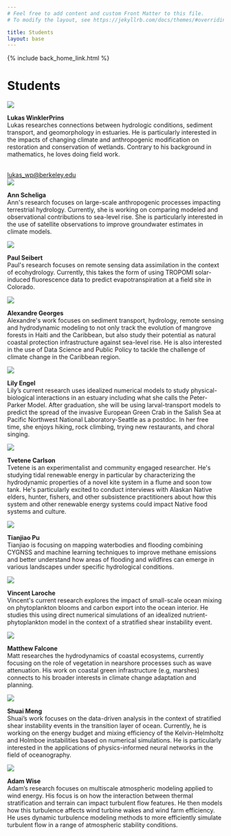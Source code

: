 ```yaml
---
# Feel free to add content and custom Front Matter to this file.
# To modify the layout, see https://jekyllrb.com/docs/themes/#overriding-theme-defaults

title: Students
layout: base
---
```


{% include back_home_link.html %}

<div class="block">
	<h1>Students</h1>
</div>

<div class="miniblock">
	<img class="headshot" src="images/lukas.jpg"><br />
	<p><strong>Lukas WinklerPrins</strong><br />
	Lukas researches connections between hydrologic conditions, sediment transport, and geomorphology in estuaries. He is particularly interested in the impacts of changing climate and anthropogenic modification on restoration and conservation of wetlands. Contrary to his background in mathematics, he loves doing field work. </p>
	<br /><a href="mailto:lukas_wp@berkeley.edu">lukas_wp@berkeley.edu</a>
</div>

<div class="miniblock">
	<img class="headshot" src="images/ann.jpg"><br />
	<p><strong>Ann Scheliga</strong><br />
	Ann's research focuses on large-scale anthropogenic processes impacting terrestrial hydrology. Currently, she is working on comparing modeled and observational contributions to sea-level rise. She is particularly interested in the use of satellite observations to improve groundwater estimates in climate models.</p>
</div>

<div class="miniblock">
	<img class="headshot" src="images/paul.jpg"><br />
	<p><strong>Paul Seibert</strong><br />
	Paul's research focuses on remote sensing data assimilation in the context of ecohydrology. Currently, this takes the form of using TROPOMI solar-induced fluorescence data to predict evapotranspiration at a field site in Colorado.</p>
</div>

<div class="miniblock">
	<img class="headshot" src="images/alex.jpg"><br />
	<p><strong>Alexandre Georges</strong><br />
	Alexandre's work focuses on sediment transport, hydrology, remote sensing and hydrodynamic modeling to not only track the evolution of mangrove forests in Haiti and the Caribbean, but also study their potential as natural coastal protection infrastructure against sea-level rise. He is also interested in the use of Data Science and Public Policy to tackle the challenge of climate change in the Caribbean region.</p>
</div>

<div class="miniblock">
	<img class="headshot" src="images/lily.jpg"><br />
	<p><strong>Lily Engel</strong><br />
	Lily’s current research uses idealized numerical models to study physical-biological interactions in an estuary including what she calls the Peter-Parker Model. After graduation, she will be using larval-transport models to predict the spread of the invasive European Green Crab in the Salish Sea at Pacific Northwest National Laboratory-Seattle as a postdoc. In her free time, she enjoys hiking, rock climbing, trying new restaurants, and choral singing.
	</p>
</div>

<div class="miniblock">
	<img class="headshot" src="images/tvetene.jpg"><br />
	<p><strong>Tvetene Carlson</strong><br />
	Tvetene is an experimentalist and community engaged researcher. He's studying tidal renewable energy in particular by characterizing the hydrodynamic properties of a novel kite system in a flume and soon tow tank. He's particularly excited to conduct interviews with Alaskan Native elders, hunter, fishers, and other subsistence practitioners about how this system and other renewable energy systems could impact Native food systems and culture.
	</p>
</div>

<div class="miniblock">
	<img class="headshot" src="images/tj.jpg"><br />
	<p><strong>Tianjiao Pu</strong><br />
	Tianjiao is focusing on mapping waterbodies and flooding combining CYGNSS and machine learning techniques to improve methane emissions and better understand how areas of flooding and wildfires can emerge in various landscapes under specific hydrological conditions.
	</p>
</div>

<div class="miniblock">
	<img class="headshot" src="images/vincent.jpg"><br />
	<p><strong>Vincent Laroche</strong><br />
	Vincent's current research explores the impact of small-scale ocean mixing on phytoplankton blooms and carbon export into the ocean interior. He studies this using direct numerical simulations of an idealized nutrient-phytoplankton model in the context of a stratified shear instability event.
	</p>
</div>

<div class="miniblock">
	<img class="headshot" src="images/matt.jpg"><br />
	<p><strong>Matthew Falcone</strong><br />
	Matt researches the hydrodynamics of coastal ecosystems, currently focusing on the role of vegetation in nearshore processes such as wave attenuation. His work on coastal green infrastructure (e.g, marshes) connects to his broader interests in climate change adaptation and planning.
	</p>
</div>

<div class="miniblock">
	<img class="headshot" src="images/shuai.jpg"><br />
	<p><strong>Shuai Meng</strong><br />
	Shuai’s work focuses on the data-driven analysis in the context of stratified shear instability events in the transition layer of ocean. Currently, he is working on the energy budget and mixing efficiency of the Kelvin-Helmholtz and Holmboe instabilities based on numerical simulations. He is particularly interested in the applications of physics-informed neural networks in the field of oceanography. 
	</p>
</div>

<div class="miniblock">
	<img class="headshot" src="images/adam.jpg"><br />
	<p><strong>Adam Wise</strong><br />
		Adam’s research focuses on multiscale atmospheric modeling applied to wind energy. His focus is on how the interaction between thermal stratification and terrain can impact turbulent flow features. He then models how this turbulence affects wind turbine wakes and wind farm efficiency. He uses dynamic turbulence modeling methods to more efficiently simulate turbulent flow in a range of atmospheric stability conditions.
	</p>
</div>






<div class="block">
&nbsp;
</div> 